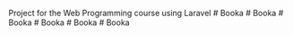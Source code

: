 Project for the Web Programming course using Laravel
#   B o o k a  
 #   B o o k a  
 #   B o o k a  
 #   B o o k a  
 #   B o o k a  
 #   B o o k a  
 